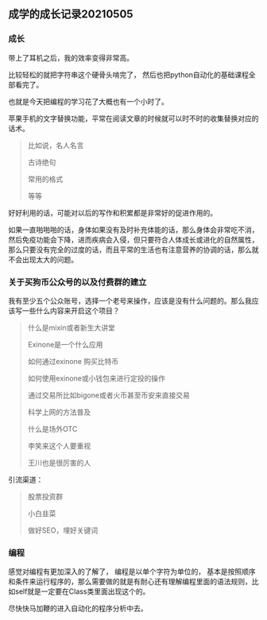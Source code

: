 ## 成学的成长记录20210505

### 成长

带上了耳机之后，我的效率变得非常高。

比较轻松的就把字符串这个硬骨头啃完了， 然后也把python自动化的基础课程全部看完了。

也就是今天把编程的学习花了大概也有一个小时了。

苹果手机的文字替换功能，平常在阅读文章的时候就可以时不时的收集替换对应的话术。

> 比如说，名人名言
>
> 古诗绝句
>
> 常用的格式
>
> 等等

好好利用的话，可能对以后的写作和积累都是非常好的促进作用的。

如果一直啪啪啪的话，身体如果没有及时补充体能的话，那么身体会非常吃不消，然后免疫功能会下降，进而疾病会入侵，但只要符合人体成长或进化的自然属性，那么只要没有完全的过度的话，而且平常的生活也有注意营养的协调的话，那么就不会出现太大的问题。

### 关于买狗币公众号的以及付费群的建立

我有至少五个公众账号，选择一个老号来操作，应该是没有什么问题的。那么我应该写一些什么内容来开启这个项目？

> 什么是mixin或者新生大讲堂
>
> Exinone是一个什么应用
>
> 如何通过exinone 购买比特币
>
> 如何使用exinone或小钱包来进行定投的操作
>
> 通过交易所比如bigone或者火币甚至币安来直接交易
>
> 科学上网的方法普及
>
> 什么是场外OTC
>
> 李笑来这个人要重视
>
> 王川也是很厉害的人

引流渠道：

> 股票投资群
>
> 小白韭菜
>
> 做好SEO，埋好关键词

### 编程

感觉对编程有更加深入的了解了， 编程是以单个字符为单位的， 基本是按照顺序和条件来运行程序的，那么需要做的就是有耐心还有理解编程里面的语法规则，比如self就是一定要在Class类里面出现这个的。

尽快快马加鞭的进入自动化的程序分析中去。





